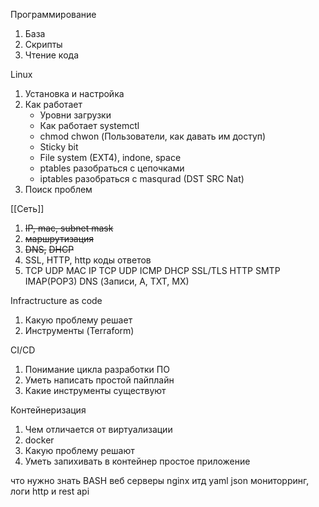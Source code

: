 Программирование
 1. База
 2. Скрипты
 3. Чтение кода

Linux 
1. Установка и настройка
2. Как работает
	- Уровни загрузки
	- Как работает systemctl
	- chmod chwon (Пользователи, как давать им доступ)
	- Sticky bit
	- File system (EXT4), indone, space
	- ptables разобраться с цепочками
	- iptables разобраться с masqurad (DST SRC Nat)
3. Поиск проблем

[[Сеть]] 
1. ~~IP, mac, subnet mask~~
2. ~~маршрутизация~~
4. ~~DNS,~~ ~~DHCP~~
5. SSL, HTTP, http коды ответов
6. TCP UDP
MAC IP TCP UDP ICMP DHCP SSL/TLS HTTP SMTP IMAP(POP3) DNS (Записи, A, TXT, MX)





Infractructure as code
1. Какую проблему решает 
2. Инструменты (Terraform)

CI/CD
1. Понимание цикла разработки ПО
2. Уметь написать простой пайплайн
3. Какие инструменты существуют

Контейнеризация
1. Чем отличается от виртуализации
2. docker
3. Какую проблему решают
4. Уметь запихивать в контейнер простое приложение






что нужно знать 
BASH
веб серверы nginx итд
yaml json
мониторринг, логи
http и rest api




